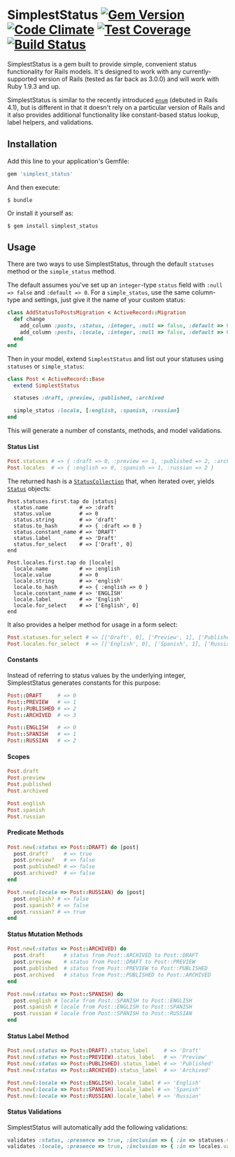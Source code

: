 # SimplestStatus [![Gem Version](https://badge.fury.io/rb/simplest_status.svg)](http://badge.fury.io/rb/simplest_status) [![Code Climate](https://codeclimate.com/github/vigetlabs/simplest_status/badges/gpa.svg)](https://codeclimate.com/github/vigetlabs/simplest_status) [![Test Coverage](https://codeclimate.com/github/vigetlabs/simplest_status/badges/coverage.svg)](https://codeclimate.com/github/vigetlabs/simplest_status/coverage) [![Build Status](https://travis-ci.org/vigetlabs/simplest_status.svg)]((https://travis-ci.org/vigetlabs/simplest_status))

SimplestStatus is a gem built to provide simple, convenient status functionality for Rails models.  It's designed to work with any currently-supported version of Rails (tested as far back as 3.0.0) and will work with Ruby 1.9.3 and up.

SimplestStatus is similar to the recently introduced [`enum`](http://api.rubyonrails.org/classes/ActiveRecord/Enum.html) (debuted in Rails 4.1), but is different in that it doesn't rely on a particular version of Rails and it also provides additional functionality like constant-based status lookup, label helpers, and validations.

## Installation
Add this line to your application's Gemfile:

```ruby
gem 'simplest_status'
```

And then execute:

    $ bundle

Or install it yourself as:

    $ gem install simplest_status

## Usage
There are two ways to use SimplestStatus, through the default `statuses` method or the `simple_status` method.

The default assumes you've set up an `integer`-type `status` field with `:null => false` and `:default => 0`.  For a `simple_status`, use the same column-type and settings, just give it the name of your custom status:
```ruby
class AddStatusToPostsMigration < ActiveRecord::Migration
  def change
    add_column :posts, :status, :integer, :null => false, :default => 0
    add_column :posts, :locale, :integer, :null => false, :default => 0
  end
end
```
Then in your model, extend `SimplestStatus` and list out your statuses using `statuses` or `simple_status`:
```ruby
class Post < ActiveRecord::Base
  extend SimplestStatus

  statuses :draft, :preview, :published, :archived

  simple_status :locale, [:english, :spanish, :russian]
end
```
This will generate a number of constants, methods, and model validations.

#### Status List
```ruby
Post.statuses # => { :draft => 0, :preview => 1, :published => 2, :archived => 3 }
Post.locales  # => { :english => 0, :spanish => 1, :russian => 2 }
```

The returned hash is a [`StatusCollection`](link) that, when iterated over, yields [`Status`](link) objects:
```
Post.statuses.first.tap do |status|
  status.name          # => :draft
  status.value         # => 0
  status.string        # => 'draft'
  status.to_hash       # => { :draft => 0 }
  status.constant_name # => 'DRAFT'
  status.label         # => 'Draft'
  status.for_select    # => ['Draft', 0]
end

Post.locales.first.tap do |locale|
  locale.name          # => :english
  locale.value         # => 0
  locale.string        # => 'english'
  locale.to_hash       # => { :english => 0 }
  locale.constant_name # => 'ENGLISH'
  locale.label         # => 'English'
  locale.for_select    # => ['English', 0]
end
```

It also provides a helper method for usage in a form select:
```ruby
Post.statuses.for_select # => [['Draft', 0], ['Preview', 1], ['Published', 2], ['Archived', 3]]
Post.locales.for_select  # => [['English', 0], ['Spanish', 1], ['Russian', 2]]
```

#### Constants
Instead of referring to status values by the underlying integer, SimplestStatus generates constants for this purpose:
```ruby
Post::DRAFT     # => 0
Post::PREVIEW   # => 1
Post::PUBLISHED # => 2
Post::ARCHIVED  # => 3

Post::ENGLISH   # => 0
Post::SPANISH   # => 1
Post::RUSSIAN   # => 2
```

#### Scopes
```ruby
Post.draft
Post.preview
Post.published
Post.archived

Post.english
Post.spanish
Post.russian
```

#### Predicate Methods
```ruby
Post.new(:status => Post::DRAFT) do |post|
  post.draft?     # => true
  post.preview?   # => false
  post.published? # => false
  post.archived?  # => false
end

Post.new(:locale => Post::RUSSIAN) do |post|
  post.english? # => false
  post.spanish? # => false
  post.russian? # => true
end
```

#### Status Mutation Methods
```ruby
Post.new(:status => Post::ARCHIVED) do
  post.draft      # status from Post::ARCHIVED to Post::DRAFT
  post.preview    # status from Post::DRAFT to Post::PREVIEW
  post.published  # status from Post::PREVIEW to Post::PUBLISHED
  post.archived   # status from Post::PUBLISHED to Post::ARCHIVED
end

Post.new(:status => Post::SPANISH) do
  post.english # locale from Post::SPANISH to Post::ENGLISH
  post.spanish # locale from Post::ENGLISH to Post::SPANISH
  post.russian # locale from Post::SPANISH to Post::RUSSIAN
end
```

#### Status Label Method
```ruby
Post.new(:status => Post::DRAFT).status_label     # => 'Draft'
Post.new(:status => Post::PREVIEW).status_label   # => 'Preview'
Post.new(:status => Post::PUBLISHED).status_label # => 'Published'
Post.new(:status => Post::ARCHIVED).status_label  # => 'Archived'

Post.new(:locale => Post::ENGLISH).locale_label # => 'English'
Post.new(:locale => Post::SPANISH).locale_label # => 'Spanish'
Post.new(:locale => Post::RUSSIAN).locale_label # => 'Russian'
```

#### Status Validations
SimplestStatus will automatically add the following validations:
```ruby
validates :status, :presence => true, :inclusion => { :in => statuses.values }
validates :locale, :presence => true, :inclusion => { :in => locales.values }
```
